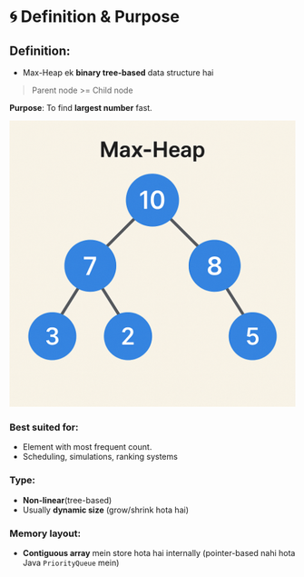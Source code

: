# 🌀 Definition & Purpose
## Definition:
- Max-Heap ek **binary tree-based** data structure hai 

> Parent node >= Child node

**Purpose**: To find **largest number** fast.

![MaxHeap](src/MaxHeap.png)

### Best suited for:
- Element with most frequent count.
- Scheduling, simulations, ranking systems

### Type:
- **Non-linear**(tree-based)
- Usually **dynamic size** (grow/shrink hota hai)

### Memory layout:
- **Contiguous array** mein store hota hai internally (pointer-based nahi hota Java `PriorityQueue` mein)

